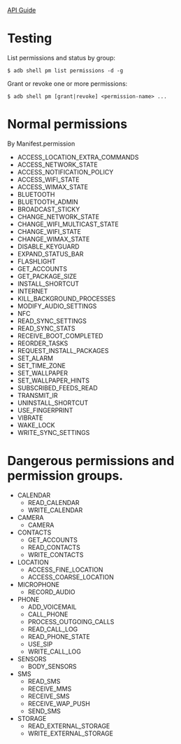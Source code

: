 [API Guide](https://developer.android.com/guide/topics/permissions/requesting.html#normal-dangerous)  
# Testing
List permissions and status by group:  
```shell
$ adb shell pm list permissions -d -g
```  

Grant or revoke one or more permissions:  
```shell
$ adb shell pm [grant|revoke] <permission-name> ...
```  

# Normal permissions
By Manifest.permission  
* ACCESS_LOCATION_EXTRA_COMMANDS
* ACCESS_NETWORK_STATE
* ACCESS_NOTIFICATION_POLICY
* ACCESS_WIFI_STATE
* ACCESS_WIMAX_STATE
* BLUETOOTH
* BLUETOOTH_ADMIN
* BROADCAST_STICKY
* CHANGE_NETWORK_STATE
* CHANGE_WIFI_MULTICAST_STATE
* CHANGE_WIFI_STATE
* CHANGE_WIMAX_STATE
* DISABLE_KEYGUARD
* EXPAND_STATUS_BAR
* FLASHLIGHT
* GET_ACCOUNTS
* GET_PACKAGE_SIZE
* INSTALL_SHORTCUT
* INTERNET
* KILL_BACKGROUND_PROCESSES
* MODIFY_AUDIO_SETTINGS
* NFC
* READ_SYNC_SETTINGS
* READ_SYNC_STATS
* RECEIVE_BOOT_COMPLETED
* REORDER_TASKS
* REQUEST_INSTALL_PACKAGES
* SET_ALARM
* SET_TIME_ZONE
* SET_WALLPAPER
* SET_WALLPAPER_HINTS
* SUBSCRIBED_FEEDS_READ
* TRANSMIT_IR
* UNINSTALL_SHORTCUT
* USE_FINGERPRINT
* VIBRATE
* WAKE_LOCK
* WRITE_SYNC_SETTINGS

# Dangerous permissions and permission groups.
* CALENDAR
  * READ_CALENDAR
  * WRITE_CALENDAR
* CAMERA
  * CAMERA
* CONTACTS
  * GET_ACCOUNTS
  * READ_CONTACTS
  * WRITE_CONTACTS
* LOCATION
  * ACCESS_FINE_LOCATION
  * ACCESS_COARSE_LOCATION
* MICROPHONE
  * RECORD_AUDIO
* PHONE
  * ADD_VOICEMAIL
  * CALL_PHONE
  * PROCESS_OUTGOING_CALLS
  * READ_CALL_LOG
  * READ_PHONE_STATE
  * USE_SIP
  * WRITE_CALL_LOG
* SENSORS
  * BODY_SENSORS
* SMS
  * READ_SMS
  * RECEIVE_MMS
  * RECEIVE_SMS
  * RECEIVE_WAP_PUSH
  * SEND_SMS
* STORAGE
  * READ_EXTERNAL_STORAGE
  * WRITE_EXTERNAL_STORAGE
